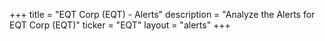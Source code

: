 +++
title = "EQT Corp (EQT) - Alerts"
description = "Analyze the Alerts for EQT Corp (EQT)"
ticker = "EQT"
layout = "alerts"
+++


